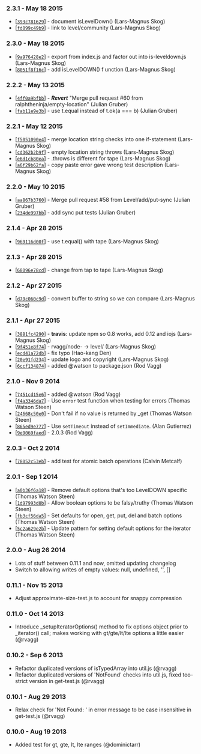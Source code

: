 ### 2.3.1 - May 18 2015

 * [[`393c781629`](https://github.com/level/abstract-leveldown/commit/393c781629)] - document isLevelDown() (Lars-Magnus Skog)
 * [[`fd899c49b9`](https://github.com/level/abstract-leveldown/commit/fd899c49b9)] - link to level/community (Lars-Magnus Skog)

### 2.3.0 - May 18 2015

 * [[`9a976428e2`](https://github.com/level/abstract-leveldown/commit/9a976428e2)] - export from index.js and factor out into is-leveldown.js (Lars-Magnus Skog)
 * [[`8051f8f16c`](https://github.com/level/abstract-leveldown/commit/8051f8f16c)] - add isLevelDOWN() f
unction (Lars-Magnus Skog)

### 2.2.2 - May 13 2015

 * [[`4ff0a9bfbb`](https://github.com/level/abstract-leveldown/commit/4ff0a9bfbb)] - ***Revert*** "Merge pull request #60 from ralphtheninja/empty-location" (Julian Gruber)
 * [[`fab11e9e3b`](https://github.com/level/abstract-leveldown/commit/fab11e9e3b)] - use t.equal instead of t.ok(a === b) (Julian Gruber)

### 2.2.1 - May 12 2015

 * [[`f5051090e4`](https://github.com/level/abstract-leveldown/commit/f5051090e4)] - merge location string checks into one if-statement (Lars-Magnus Skog)
 * [[`cd362b2b9f`](https://github.com/level/abstract-leveldown/commit/cd362b2b9f)] - empty location string throws (Lars-Magnus Skog)
 * [[`e6d1cb80ea`](https://github.com/level/abstract-leveldown/commit/e6d1cb80ea)] - .throws is different for tape (Lars-Magnus Skog)
 * [[`a6f29b62fa`](https://github.com/level/abstract-leveldown/commit/a6f29b62fa)] - copy paste error gave wrong test description (Lars-Magnus Skog)

### 2.2.0 - May 10 2015

 * [[`aa867b3760`](https://github.com/level/abstract-leveldown/commit/aa867b3760)] - Merge pull request #58 from Level/add/put-sync (Julian Gruber)
 * [[`234de997bb`](https://github.com/level/abstract-leveldown/commit/234de997bb)] - add sync put tests (Julian Gruber)

### 2.1.4 - Apr 28 2015

 * [[`969116d00f`](https://github.com/level/abstract-leveldown/commit/969116d00f)] - use t.equal() with tape (Lars-Magnus Skog)

### 2.1.3 - Apr 28 2015

 * [[`68096e78cd`](https://github.com/level/abstract-leveldown/commit/68096e78cd)] - change from tap to tape (Lars-Magnus Skog)

### 2.1.2 - Apr 27 2015

 * [[`d79c060c9d`](https://github.com/level/abstract-leveldown/commit/d79c060c9d)] - convert buffer to string so we can compare (Lars-Magnus Skog)

### 2.1.1 - Apr 27 2015

 * [[`3881fc4290`](https://github.com/level/abstract-leveldown/commit/3881fc4290)] - **travis**: update npm so 0.8 works, add 0.12 and iojs (Lars-Magnus Skog)
 * [[`9f451e8f74`](https://github.com/level/abstract-leveldown/commit/9f451e8f74)] - rvagg/node- -> level/ (Lars-Magnus Skog)
 * [[`ecd41a72db`](https://github.com/level/abstract-leveldown/commit/ecd41a72db)] - fix typo (Hao-kang Den)
 * [[`20e91fd234`](https://github.com/level/abstract-leveldown/commit/20e91fd234)] - update logo and copyright (Lars-Magnus Skog)
 * [[`6ccf134874`](https://github.com/level/abstract-leveldown/commit/6ccf134874)] - added @watson to package.json (Rod Vagg)

### 2.1.0 - Nov 9 2014

 * [[`7451cd15e6`](https://github.com/level/abstract-leveldown/commit/7451cd15e6)] - added @watson (Rod Vagg)
 * [[`f4a3346da7`](https://github.com/level/abstract-leveldown/commit/f4a3346da7)] - Use `error` test function when testing for errors (Thomas Watson Steen)
 * [[`24668c50e0`](https://github.com/level/abstract-leveldown/commit/24668c50e0)] - Don't fail if no value is returned by _get (Thomas Watson Steen)
 * [[`865ed9e777`](https://github.com/level/abstract-leveldown/commit/865ed9e777)] - Use `setTimeout` instead of `setImmediate`. (Alan Gutierrez)
 * [[`9e9069faed`](https://github.com/level/abstract-leveldown/commit/9e9069faed)] - 2.0.3 (Rod Vagg)

### 2.0.3 - Oct 2 2014

 * [[`78052c53eb`](https://github.com/level/abstract-leveldown/commit/78052c53eb)] - add test for atomic batch operations (Calvin Metcalf)

### 2.0.1 - Sep 1 2014

 * [[`a0b36f6a18`](https://github.com/level/abstract-leveldown/commit/a0b36f6a18)] - Remove default options that's too LevelDOWN specific (Thomas Watson Steen)
 * [[`1d97993d0b`](https://github.com/level/abstract-leveldown/commit/1d97993d0b)] - Allow boolean options to be falsy/truthy (Thomas Watson Steen)
 * [[`fb3cf56da5`](https://github.com/level/abstract-leveldown/commit/fb3cf56da5)] - Set defaults for open, get, put, del and batch options (Thomas Watson Steen)
 * [[`5c2a629e2b`](https://github.com/level/abstract-leveldown/commit/5c2a629e2b)] - Update pattern for setting default options for the iterator (Thomas Watson Steen)

### 2.0.0 - Aug 26 2014
 * Lots of stuff between 0.11.1 and now, omitted updating changelog
 * Switch to allowing writes of empty values: null, undefined, '', []

### 0.11.1 - Nov 15 2013
 * Adjust approximate-size-test.js to account for snappy compression

### 0.11.0 - Oct 14 2013
 * Introduce _setupIteratorOptions() method to fix options object prior to _iterator() call; makes working with gt/gte/lt/lte options a little easier (@rvagg)

### 0.10.2 - Sep 6 2013

 * Refactor duplicated versions of isTypedArray into util.js (@rvagg)
 * Refactor duplicated versions of 'NotFound' checks into util.js, fixed too-strict version in get-test.js (@rvagg)

### 0.10.1 - Aug 29 2013

 * Relax check for 'Not Found: ' in error message to be case insensitive in get-test.js (@rvagg)

### 0.10.0 - Aug 19 2013

 * Added test for gt, gte, lt, lte ranges (@dominictarr)
